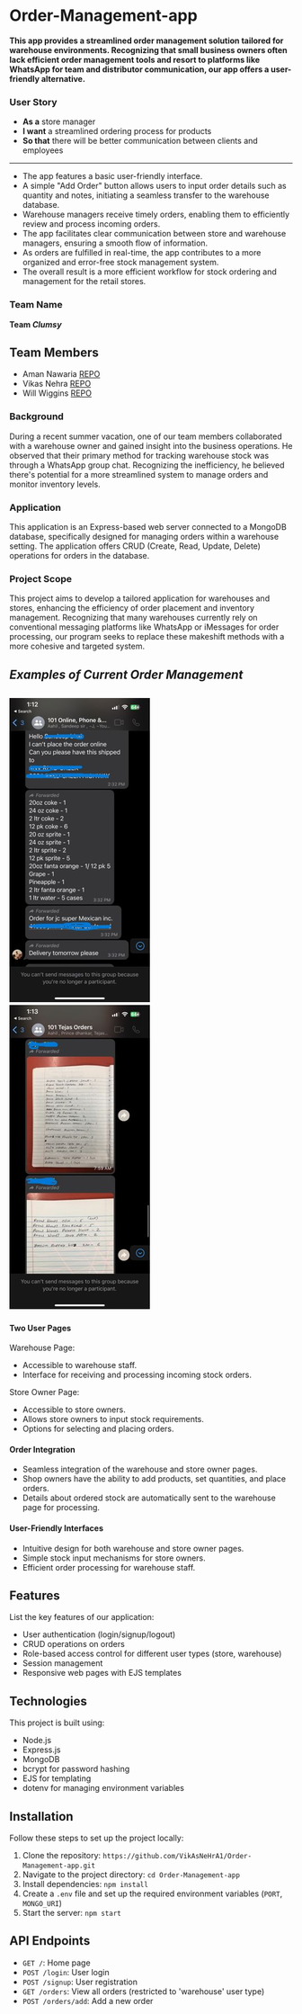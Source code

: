 # Order-Management-app
**This app provides a streamlined order management solution tailored for warehouse environments. Recognizing that small business owners often lack efficient order management tools and resort to platforms like WhatsApp for team and distributor communication, our app offers a user-friendly alternative.**


### User Story
* **As a** store manager
* **I want** a streamlined ordering process for products
* **So that** there will be better communication between clients and employees
---
* The app features a basic user-friendly interface. 
* A simple "Add Order" button allows users to input order details such as quantity and notes, initiating a seamless transfer to the warehouse database.
* Warehouse managers receive timely orders, enabling them to efficiently review and process incoming orders.
* The app facilitates clear communication between store and warehouse managers, ensuring a smooth flow of information.
* As orders are fulfilled in real-time, the app contributes to a more organized and error-free stock management system.
* The overall result is a more efficient workflow for stock ordering and management for the retail stores.

### Team Name
**Team _Clumsy_**

## Team Members
* Aman Nawaria [REPO](https://github.com/amannawaria12?tab=repositories)
* Vikas Nehra [REPO](https://github.com/VikAsNeHrA1?tab=repositories)
* Will Wiggins [REPO](https://github.com/mithrandiryeet?tab=repositories)

### Background
During a recent summer vacation, one of our team members collaborated with a warehouse owner and gained insight into the business operations. He observed that their primary method for tracking warehouse stock was through a WhatsApp group chat. Recognizing the inefficiency, he believed there's potential for a more streamlined system to manage orders and monitor inventory levels.

### Application
This application is an Express-based web server connected to a MongoDB database, specifically designed for managing orders within a warehouse setting. The application offers CRUD (Create, Read, Update, Delete) operations for orders in the database.

### Project Scope
This project aims to develop a tailored application for warehouses and stores, enhancing the efficiency of order placement and inventory management. Recognizing that many warehouses currently rely on conventional messaging platforms like WhatsApp or iMessages for order processing, our program seeks to replace these makeshift methods with a more cohesive and targeted system.

_Examples of Current Order Management_
---
![Image 1](https://github.com/mithrandiryeet/oscar-pics/blob/main/IMG_7509.jpg) ![Image 2](https://github.com/mithrandiryeet/oscar-pics/blob/main/IMG_7510.jpg)
 ---
 
 #### Two User Pages
  Warehouse Page: 
   * Accessible to warehouse staff. 
   * Interface for receiving and processing incoming stock orders. 
     
  Store Owner Page: 
   * Accessible to store owners. 
   * Allows store owners to input stock requirements. 
   * Options for selecting and placing orders.

  #### Order Integration
   * Seamless integration of the warehouse and store owner pages.
   * Shop owners have the ability to add products, set quantities, and place orders.
   * Details about ordered stock are automatically sent to the warehouse page for processing.

  #### User-Friendly Interfaces
   * Intuitive design for both warehouse and store owner pages.
   * Simple stock input mechanisms for store owners.
   * Efficient order processing for warehouse staff.

 ## Features
List the key features of our application:
- User authentication (login/signup/logout)
- CRUD operations on orders
- Role-based access control for different user types (store, warehouse)
- Session management
- Responsive web pages with EJS templates

## Technologies
This project is built using:
- Node.js
- Express.js
- MongoDB
- bcrypt for password hashing
- EJS for templating
- dotenv for managing environment variables

## Installation
Follow these steps to set up the project locally:
1. Clone the repository: `https://github.com/VikAsNeHrA1/Order-Management-app.git`
2. Navigate to the project directory: `cd Order-Management-app`
3. Install dependencies: `npm install`
4. Create a `.env` file and set up the required environment variables (`PORT`, `MONGO_URI`)
5. Start the server: `npm start`

## API Endpoints
- `GET /`: Home page
- `POST /login`: User login
- `POST /signup`: User registration
- `GET /orders`: View all orders (restricted to 'warehouse' user type)
- `POST /orders/add`: Add a new order

  
